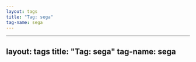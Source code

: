 ```yaml
---
layout: tags
title: "Tag: sega"
tag-name: sega
---
```

---
layout: tags
title: "Tag: sega"
tag-name: sega
---
